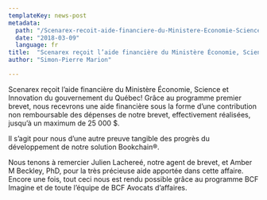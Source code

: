 ```yaml
---
templateKey: news-post
metadata:
  path: "/Scenarex-recoit-aide-financiere-du-Ministere-Economie-Science-et-Innovation-du-Quebec"
  date: "2018-03-09"
  language: fr
title:  "Scenarex reçoit l’aide financière du Ministère Économie, Science et Innovation du Québec"
author: "Simon-Pierre Marion"

---
```

Scenarex reçoit l’aide financière du Ministère Économie, Science et Innovation du gouvernement du Québec!
Grâce au programme premier brevet, nous recevrons une aide financière sous la forme d’une contribution non remboursable des dépenses de notre brevet, effectivement réalisées, jusqu’à un maximum de 25 000 $.

Il s’agit pour nous d’une autre preuve tangible des progrès du développement de notre solution Bookchain®️.

Nous tenons à remercier Julien Lachereé, notre agent de brevet, et Amber M Beckley, PhD, pour la très précieuse aide apportée dans cette affaire. Encore une fois, tout ceci nous est rendu possible grâce au programme BCF Imagine et de toute l’équipe de BCF Avocats d’affaires.
